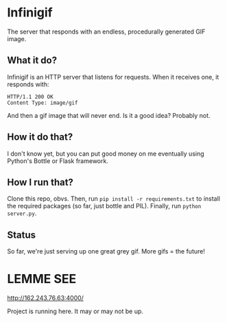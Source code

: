 Infinigif
=========

The server that responds with an endless, procedurally generated GIF image.

What it do?
-----------

Infinigif is an HTTP server that listens for requests. When it receives one, it responds with:

    HTTP/1.1 200 OK
	Content Type: image/gif
	
And then a gif image that will never end. Is it a good idea? Probably not.



How it do that?
---------------

I don't know yet, but you can put good money on me eventually using Python's Bottle or Flask framework.

How I run that?
---------------

 Clone this repo, obvs. Then, run `pip install -r requirements.txt` to install the required packages (so far, just bottle and PIL). Finally, run `python server.py`.

 Status
 ------

 So far, we're just serving up one great grey gif. More gifs = the future!

 LEMME SEE
 =========

 http://162.243.76.63:4000/

 Project is running here. It may or may not be up.